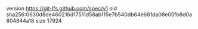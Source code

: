 version https://git-lfs.github.com/spec/v1
oid sha256:0630d8de460216d17511d58ab115e7b540db64e681da08e05fb8d0a804844a18
size 17924
